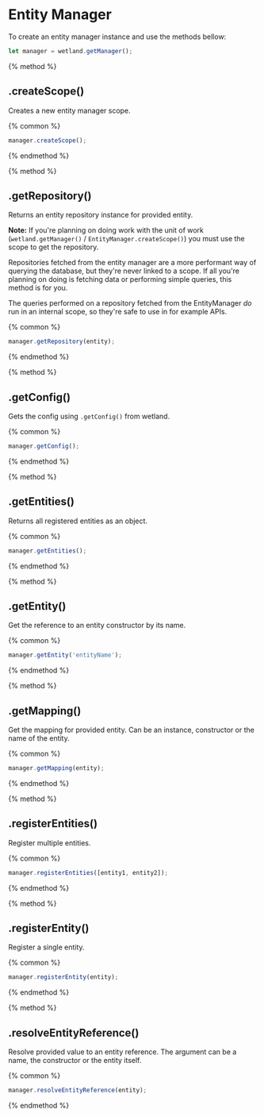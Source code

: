 # Entity Manager
To create an entity manager instance and use the methods bellow:

```js
let manager = wetland.getManager();
````

{% method %}
## .createScope()
Creates a new entity manager scope.

{% common %}
```js
manager.createScope();
```
{% endmethod %}

{% method %}
## .getRepository()
Returns an entity repository instance for provided entity.

**Note:** If you're planning on doing work with the unit of work (`wetland.getManager()` / `EntityManager.createScope()`) you must use the scope to get the repository.

Repositories fetched from the entity manager are a more performant way of querying the database, but they're never linked to a scope.
If all you're planning on doing is fetching data or performing simple queries, this method is for you.

The queries performed on a repository fetched from the EntityManager _do_ run in an internal scope, so they're safe to use in for example APIs.

{% common %}
```js
manager.getRepository(entity);
```
{% endmethod %}

{% method %}
## .getConfig()
Gets the config using `.getConfig()` from wetland.

{% common %}
```js
manager.getConfig();
```
{% endmethod %}

{% method %}
## .getEntities()
Returns all registered entities as an object.

{% common %}
```js
manager.getEntities();
```
{% endmethod %}

{% method %}
## .getEntity()
Get the reference to an entity constructor by its name.

{% common %}
```js
manager.getEntity('entityName');
```
{% endmethod %}

{% method %}
## .getMapping()
Get the mapping for provided entity. Can be an instance, constructor or the name of the entity.

{% common %}
```js
manager.getMapping(entity);
```
{% endmethod %}

{% method %}
## .registerEntities()
Register multiple entities.

{% common %}
```js
manager.registerEntities([entity1, entity2]);
```
{% endmethod %}

{% method %}
## .registerEntity()
Register a single entity.

{% common %}
```js
manager.registerEntity(entity);
```
{% endmethod %}

{% method %}
## .resolveEntityReference()
Resolve provided value to an entity reference. The argument can be a name, the constructor or the entity itself.

{% common %}
```js
manager.resolveEntityReference(entity);
```
{% endmethod %}
